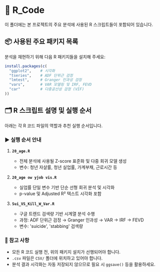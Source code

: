 # 📁 R_Code

이 폴더에는 본 프로젝트의 주요 분석에 사용된 R 스크립트들이 포함되어 있습니다.

## 📦 사용된 주요 패키지 목록

분석을 재현하기 위해 다음 R 패키지들을 설치해 주세요:

```r
install.packages(c(
  "ggplot2",    # 시각화
  "tseries",    # ADF 단위근 검정
  "lmtest",     # Granger 인과성 검정
  "vars",       # VAR 모델링 및 IRF, FEVD
  "car"         # 다중공선성 검정 (VIF)
))
```

## 🗂️ R 스크립트 설명 및 실행 순서

아래는 각 R 코드 파일의 역할과 추천 실행 순서입니다.

### ▶️ 실행 순서 안내

1. **`20_age.R`**  
   - 전체 분석에 사용될 Z-score 표준화 및 다중 회귀 모델 생성  
   - 변수: 청년 자살률, 청년 실업률, 가계부채, 근로시간 등

2. **`20_age ow yjob vis.R`**  
   - 실업률 단일 변수 기반 단순 선형 회귀 분석 및 시각화  
   - p-value 및 Adjusted R² 텍스트 시각화 포함

3. **`Sui_VS_Kill_W_Var.R`**  
   - 구글 트렌드 검색량 기반 시계열 분석 수행  
   - 과정: ADF 단위근 검정 → Granger 인과성 → VAR → IRF → FEVD  
   - 변수: 'suicide', 'stabbing' 검색량

### 📌 참고 사항

- 모든 R 코드 실행 전, 위의 패키지 설치가 선행되어야 합니다.
- `.csv` 파일은 `CSV/` 폴더에 위치하고 있어야 합니다.
- 분석 결과 시각화는 자동 저장되지 않으므로 필요 시 `ggsave()` 등을 활용하세요.
